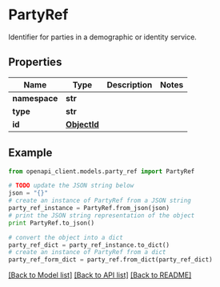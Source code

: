 # PartyRef

Identifier for parties in a demographic or identity service.

## Properties

Name | Type | Description | Notes
------------ | ------------- | ------------- | -------------
**namespace** | **str** |  | 
**type** | **str** |  | 
**id** | [**ObjectId**](ObjectId.md) |  | 

## Example

```python
from openapi_client.models.party_ref import PartyRef

# TODO update the JSON string below
json = "{}"
# create an instance of PartyRef from a JSON string
party_ref_instance = PartyRef.from_json(json)
# print the JSON string representation of the object
print PartyRef.to_json()

# convert the object into a dict
party_ref_dict = party_ref_instance.to_dict()
# create an instance of PartyRef from a dict
party_ref_form_dict = party_ref.from_dict(party_ref_dict)
```
[[Back to Model list]](../README.md#documentation-for-models) [[Back to API list]](../README.md#documentation-for-api-endpoints) [[Back to README]](../README.md)


